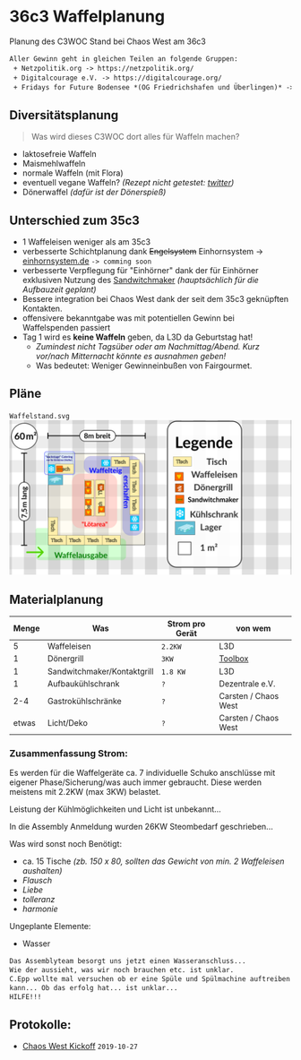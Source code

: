  36c3 Waffelplanung
==========================
Planung des C3WOC Stand bei Chaos West am 36c3

```txt
Aller Gewinn geht in gleichen Teilen an folgende Gruppen:
 + Netzpolitik.org -> https://netzpolitik.org/
 + Digitalcourage e.V. -> https://digitalcourage.org/
 + Fridays for Future Bodensee *(OG Friedrichshafen und Überlingen)* -> https://klima-streik.de/
```

 Diversitätsplanung
-----------------
> Was wird dieses C3WOC dort alles für Waffeln machen?
+ laktosefreie Waffeln
+ Maismehlwaffeln
+ normale Waffeln (mit Flora)
+ eventuell vegane Waffeln? *(Rezept nicht getestet: [twitter](https://twitter.com/kurorori/status/1141722414742745091))*
+ Dönerwaffel *(dafür ist der Dönerspieß)*


 Unterschied zum 35c3
--------------------------------
 + 1 Waffeleisen weniger als am 35c3
 + verbesserte Schichtplanung dank ~~Engelsystem~~ Einhornsystem -> [einhornsystem.de](https://einhornsystem.de) ``-> comming soon``
 + verbesserte Verpflegung für "Einhörner" dank der für Einhörner exklusiven Nutzung des [Sandwitchmaker](https://www.bartscher.com/de/Produkte/Grillen/Kontaktgrills/Kontaktgrill-1800-1R/p/A150670) *(hauptsächlich für die Aufbauzeit geplant)*
 + Bessere integration bei Chaos West dank der seit dem 35c3 geknüpften Kontakten.
 + offensivere bekanntgabe was mit potentiellen Gewinn bei Waffelspenden passiert
 + Tag 1 wird es **keine Waffeln** geben, da L3D da Geburtstag hat!
   - *Zumindest nicht Tagsüber oder am Nachmittag/Abend. Kurz vor/nach Mitternacht könnte es ausnahmen geben!*
   - Was bedeutet: Weniger Gewinneinbußen von Fairgourmet.

 Pläne
------
``Waffelstand.svg``
![Waffelstand @ 36c3](Waffelstand.svg "Waffelstand.svg")

 Materialplanung
----------------
| Menge | Was | Strom  pro Gerät| von wem |
| ----- | --- | --------------- | ------- |
| 5 | Waffeleisen | ``2.2KW``   | L3D     | 
| 1 | Dönergrill  | ``3KW``     | [Toolbox](https://toolbox-bodensee.de) |
| 1 | Sandwitchmaker/Kontaktgrill | ``1.8 KW`` | L3D |
| 1   | Aufbaukühlschrank   | ``?``            | Dezentrale e.V. |
| 2-4 | Gastrokühlschränke | ``?``             | Carsten / Chaos West |
| etwas | Licht/Deko | ``?``                   | Carsten / Chaos West |


### Zusammenfassung Strom:
Es werden für die Waffelgeräte ca. 7 individuelle Schuko anschlüsse mit eigener Phase/Sicherung/was auch immer gebraucht.
Diese werden meistens mit 2.2KW (max 3KW) belastet.

Leistung der Kühlmöglichkeiten und Licht ist unbekannt...

In die Assembly Anmeldung wurden 26KW Steombedarf geschrieben...

Was wird sonst noch Benötigt:
 * ca. 15  Tische *(zb. 150 x 80, sollten das Gewicht von min. 2 Waffeleisen aushalten)*
 * *Flausch*
 * *Liebe*
 * *tolleranz*
 * *harmonie*

Ungeplante Elemente:
 + Wasser

```
Das Assemblyteam besorgt uns jetzt einen Wasseranschluss...
Wie der aussieht, was wir noch brauchen etc. ist unklar.
C.Epp wollte mal versuchen ob er eine Spüle und Spülmachine auftreiben kann... Ob das erfolg hat... ist unklar...
HILFE!!!
```

 Protokolle:
--------------
 + [Chaos West Kickoff](https://md.hasi.it/7HKVKnMbQICGNpvuZv4sYA?view#Was-brauchen-diese-%E2%80%9CWaffeln%E2%80%9D) ``2019-10-27``
